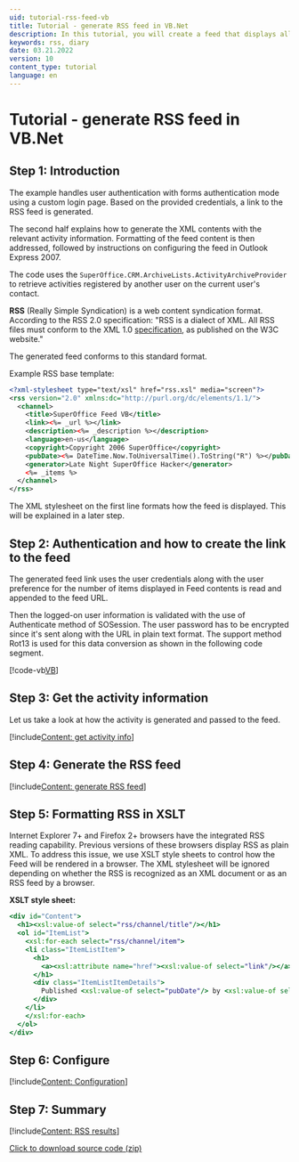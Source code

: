 ```yaml
---
uid: tutorial-rss-feed-vb
title: Tutorial - generate RSS feed in VB.Net
description: In this tutorial, you will create a feed that displays all activities created by other users on the current user's contact. A feed displays information. Each item in the feed includes metadata about that item.
keywords: rss, diary
date: 03.21.2022
version: 10
content_type: tutorial
language: en
---
```


# Tutorial - generate RSS feed in VB.Net

## Step 1: Introduction

The example handles user authentication with forms authentication mode using a custom login page. Based on the provided credentials, a link to the RSS feed is generated.

The second half explains how to generate the XML contents with the relevant activity information. Formatting of the feed content is then addressed, followed by instructions on configuring the feed in Outlook Express 2007.

The code uses the `SuperOffice.CRM.ArchiveLists.ActivityArchiveProvider` to retrieve activities registered by another user on the current user's contact.

**RSS** (Really Simple Syndication) is a web content syndication format. According to the RSS 2.0 specification: "RSS is a dialect of XML. All RSS files must conform to the XML 1.0 [specification][1], as published on the W3C website."

The generated feed conforms to this standard format.

Example RSS base template:

```xml
<?xml-stylesheet type="text/xsl" href="rss.xsl" media="screen"?>
<rss version="2.0" xmlns:dc="http://purl.org/dc/elements/1.1/">
  <channel>
    <title>SuperOffice Feed VB</title>
    <link><%= _url %></link>
    <description><%= _description %></description>
    <language>en-us</language>
    <copyright>Copyright 2006 SuperOffice</copyright>
    <pubDate><%= DateTime.Now.ToUniversalTime().ToString("R") %></pubDate>
    <generator>Late Night SuperOffice Hacker</generator>
    <%= _items %>
  </channel>
</rss>
```

The XML stylesheet on the first line formats how the feed is displayed. This will be explained in a later step.

## Step 2: Authentication and how to create the link to the feed

The generated feed link uses the user credentials along with the user preference for the number of items displayed in Feed contents is read and appended to the feed URL.

Then the logged-on user information is validated with the use of Authenticate method of SOSession. The user password has to be encrypted since it's sent along with the URL in plain text format. The support method Rot13 is used for this data conversion as shown in the following code segment.

[!code-vb[VB](includes/rss-generate-link.vb)]

## Step 3: Get the activity information

Let us take a look at how the activity is generated and passed to the feed.

[!include[Content: get activity info](includes/steps/get-activity-info.md)]

## Step 4: Generate the RSS feed

[!include[Content: generate RSS feed](includes/steps/generate-feed.md)]

## Step 5: Formatting RSS in XSLT

Internet Explorer 7+ and Firefox 2+ browsers have the integrated RSS reading capability. Previous versions of these browsers display RSS as plain XML. To address this issue, we use XSLT style sheets to control how the Feed will be rendered in a browser. The XML stylesheet will be ignored depending on whether the RSS is recognized as an XML document or as an RSS feed by a browser.

**XSLT style sheet:**

```xsl
<div id="Content">
  <h1><xsl:value-of select="rss/channel/title"/></h1>
  <ol id="ItemList">
    <xsl:for-each select="rss/channel/item">
    <li class="ItemListItem">
      <h1>
        <a><xsl:attribute name="href"><xsl:value-of select="link"/></a>
      </h1>
      <div class="ItemListItemDetails">
        Published <xsl:value-of select="pubDate"/> by <xsl:value-of select="dc:creator" />
      </div>
    </li>
    </xsl:for-each>
  </ol>
</div>
```

## Step 6: Configure

[!include[Content: Configuration](includes/steps/config.md)]

## Step 7: Summary

[!include[Content: RSS results](includes/steps/rss-results.md)]

<a href="~/../assets/downloads/api/rssfeedfinalvb.zip" download>Click to download source code (zip)</a>

<!-- Referenced links -->
[1]: http://www.w3.org/TR/REC-xml
